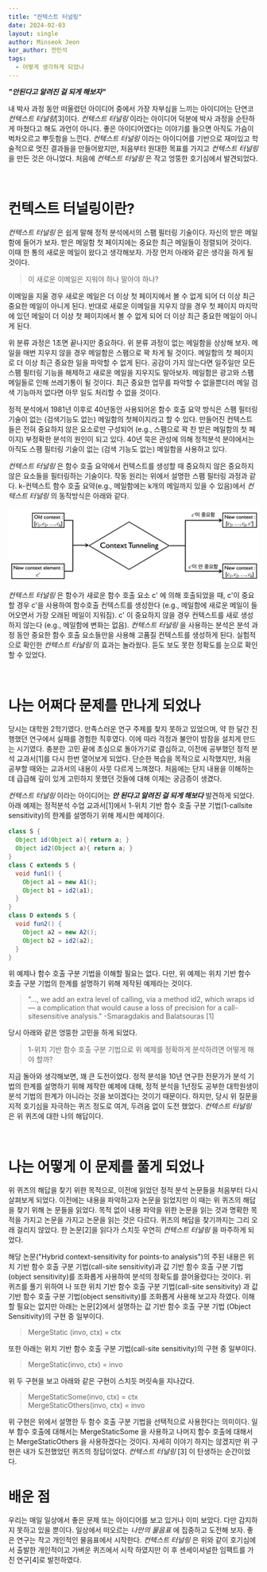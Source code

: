 ```yaml
---
title: "컨텍스트 터널링"
date: 2024-02-03
layout: single
author: Minseok Jeon
kor_author: 전민석
tags:
  - 어떻게 생각하게 되었나 
---
```


***"안된다고 알려진 걸 되게 해보자"***




내 박사 과정 동안 떠올렸던 아이디어 중에서 가장 자부심을 느끼는 아이디어는 단연코 _컨텍스트 터널링_[3]이다. _컨텍스트 터널링_ 이라는 아이디어 덕분에 박사 과정을 순탄하게 마쳤다고 해도 과언이 아니다. 좋은 아이디어였다는 이야기를 들으면 아직도 가슴이 벅차오르고 뿌듯함을 느낀다. _컨텍스트 터널링_ 이라는 아이디어를 기반으로 재미있고 학술적으로 멋진 결과들을 만들어왔지만, 처음부터 원대한 목표를 가지고 _컨텍스트 터널링_ 을 만든 것은 아니었다. 처음에 _컨텍스트 터널링_ 은 작고 엉뚱한 호기심에서 발견되었다.

<br>

# 컨텍스트 터널링이란?

_컨텍스트 터널링_ 은 쉽게 말해 정적 분석에서의 스팸 필터링 기술이다. 
자신의 받은 메일함에 들어가 보자.
받은 메일함 첫 페이지에는 중요한 최근 메일들이 정렬되어 것이다.
이때 한 통의 새로운 메일이 왔다고 생각해보자.
가장 먼저 아래와 같은 생각을 하게 될 것이다.

> 이 새로운 이메일은 지워야 하나 말아야 하나?

이메일을 지울 경우 새로운 메일은 더 이상 첫 페이지에서 볼 수 없게 되어 더 이상 최근 중요한 메일이 아니게 된다.
반대로 새로운 이메일을 지우지 않을 경우 첫 페이지 마지막에 있던 메일이 더 이상 첫 페이지에서 볼 수 없게 되어 더 이상 최근 중요한 메일이 아니게 된다.


위 분류 과정은 1초면 끝나지만 중요하다.
위 분류 과정이 없는 메일함을 상상해 보자. 
메일을 매번 지우지 않을 경우 메일함은 스팸으로 꽉 차게 될 것이다. 
메일함의 첫 페이지로 더 이상 최근 중요한 일을 파악할 수 없게 된다.
공감이 가지 않는다면 일주일만 모든 스팸 필터링 기능을 해제하고 새로운 메일을 지우지도 말아보자.
메일함은 광고와 스팸 메일들로 인해 쓰레기통이 될 것이다. 
최근 중요한 업무를 파악할 수 없을뿐더러 메일 검색 기능마저 없다면 아무 일도 처리할 수 없을 것이다.


정적 분석에서 1981년 이후로 40년동안 사용되어온 함수 호출 요약 방식은 스팸 필터링 기술이 없는 (검색기능도 없는) 메일함의 첫페이지라고 할 수 있다.
만들어진 컨텍스트들은 전혀 중요하지 않은 요소로만 구성되어 (e.g., 스팸으로 꽉 찬 받은 메일함의 첫 페이지) 부정확한 분석의 원인이 되고 있다.
40년 묵은 관성에 의해 정적분석 분야에서는 아직도 스팸 필터링 기술이 없는 (검색 기능도 없는) 메일함을 사용하고 있다.



_컨텍스트 터널링_ 은 함수 호출 요약에서 컨텍스트를 생성할 때 중요하지 않은 중요하지 않은 요소들을 필터링하는 기술이다.
작동 원리는 위에서 설명한 스팸 필터링 과정과 같다.
k-컨텍스트 함수 호출 요약(e.g., 메일함에는 k개의 메일까지 있을 수 있음)에서 _컨텍스트 터널링_ 의 동작방식은 아래와 같다.


![](/images/Tunneling.png)


_컨텍스트 터널링_ 은 함수가 새로운 함수 호출 요소 c' 에 의해 호출되었을 때, c'이 중요할 경우 c'을 사용하여 함수호출 컨텍스트를 생성한다 (e.g., 메일함에 새로운 메일이 들어오면서 가장 오래된 메일이 지워짐). 
c' 이 중요하지 않을 경우 컨텍스트를 새로 생성하지 않는다 (e.g., 메일함에 변화는 없음). 
_컨텍스트 터널링_ 을 사용하는 분석은 분석 과정 동안 중요한 함수 호출 요소들만을 사용해 고품질 컨텍스트를 생성하게 된다.
실험적으로 확인한 _컨텍스트 터널링_ 의 효과는 놀라웠다.
듣도 보도 못한 정확도를 눈으로 확인할 수 있었다.

<br>

# 나는 어쩌다 문제를 만나게 되었나

당시는 대학원 2학기였다. 만족스러운 연구 주제를 찾지 못하고 있었으며, 약 한 달간 진행했던 연구에서 실패를 경험한 직후였다. 이에 따라 걱정과 불안이 밤잠을 설치게 만드는 시기였다. 충분한 고민 끝에 초심으로 돌아가기로 결심하고, 이전에 공부했던 정적 분석 교과서[1]를 다시 한번 열어보게 되었다. 단순한 복습을 목적으로 시작했지만, 처음 공부할 때와는 교과서의 내용이 사뭇 다르게 느껴졌다. 처음에는 단지 내용을 이해하는 데 급급해 깊이 있게 고민하지 못했던 것들에 대해 이제는 궁금증이 생겼다.

_컨텍스트 터널링_ 이라는 아이디어는 ***안 된다고 알려진 걸 되게 해보다*** 발견하게 되었다. 아래 예제는 정적분석 수업 교과서[1]에서 1-위치 기반 함수 호출 구분 기법(1-callsite sensitivity)의 한계를 설명하기 위해 제시한 예제이다.

```java
class S {
  Object id(Object a){ return a; }
  Object id2(Object a){ return a; }
}
class C extends S {
  void fun1() { 
    Object a1 = new A1(); 
    Object b1 = id2(a1);
  }
}
class D extends S {
  void fun2() {
    Object a2 = new A2();
    Object b2 = id2(a2);
  }
}
```



위 예제나 함수 호출 구분 기법을 이해할 필요는 없다. 다만, 위 예제는 위치 기반 함수 호출 구분 기법의 한계를 설명하기 위해 제작된 예제라는 것이다.

> "..., we add an extra level of calling, via a method id2, which wraps id— a complication that would cause a loss of precision for a call-sitesensitive analysis." 
> -Smaragdakis and Balatsouras [1]

당시 아래와 같은 엉뚱한 고민을 하게 되었다.

> 1-위치 기반 함수 호출 구분 기법으로 위 예제를 정확하게 분석하려면 어떻게 해야 할까?

지금 돌아와 생각해보면, 꽤 큰 도전이었다. 정적 분석을 10년 연구한 전문가가 분석 기법의 한계를 설명하기 위해 제작한 예제에 대해, 정적 분석을 1년정도 공부한 대학원생이 분석 기법의 한계가 아니라는 것을 보이겠다는 것이기 때문이다. 하지만, 당시 위 질문을 지적 호기심을 자극하는 퀴즈 정도로 여겨, 두려움 없이 도전 했었다. _컨텍스트 터널링_ 은 위 퀴즈에 대한 나의 해답이다.


<br>

# 나는 어떻게 이 문제를 풀게 되었나 

위 퀴즈의 해답을 찾기 위한 목적으로, 이전에 읽었던 정적 분석 논문들을 처음부터 다시 살펴보게 되었다. 이전에는 내용을 파악하고자 논문을 읽었지만 이 때는 위 퀴즈의 해답을 찾기 위해 논 문들을 읽었다. 목적 없이 내용 파악을 위한 논문을 읽는 것과 명확한 목적을 가지고 논문을 가지고 논문을 읽는 것은 다르다. 퀴즈의 해답을 찾기까지는 그리 오래 걸리지 않았다. 한 논문[2]을 읽다가 스치듯 우연히 _컨텍스트 터널링_ 을 마주하게 되었다.

해당 논문("Hybrid context-sensitivity for points-to analysis")의 주된 내용은 위치 기반 함수 호출 구분 기법(call-site sensitivity)과 값 기반 함수 호출 구분 기법 (object sensitivity)를 조화롭게 사용하여 분석의 정확도를 끌어올렸다는 것이다. 위 퀴즈를 풀기 위하여 나 또한 위치 기반 함수 호출 구분 기법(call-site sensitivity) 과 값 기반 함수 호출 구분 기법(object sensitivity)를 조화롭게 사용해 보고자 하였다. 이해할 필요는 없지만 아래는 논문[2]에서 설명하는 값 기반 함수 호출 구분 기법 (Object Sensitivity)의 구현 중 일부이다. 

> MergeStatic (invo, ctx) = ctx

또한 아래는 위치 기반 함수 호출 구분 기법(call-site sensitivity)의 구현 중 일부이다.

> MergeStatic(invo, ctx) = invo

위 두 구현을 보고 아래와 같은 구현이 스치듯 머릿속을 지나갔다.

>MergeStaticSome(invo, ctx) = ctx <br>
>MergeStaticOthers(invo, ctx) = invo

위 구현은 위에서 설명한 두 함수 호출 구분 기법을 선택적으로 사용한다는 의미이다. 일부 함수 호출에 대해서는 MergeStaticSome 을 사용하고 나머지 함수 호출에 대해서는 MergeStaticOthers 을 사용하겠다는 것이다. 자세히 이야기 하지는 않겠지만 위 구현은 내가 도전했었던 퀴즈의 정답이었다. _컨텍스트 터널링_ [3] 이 탄생하는 순간이었다.

# 배운 점 

우리는 매일 일상에서 좋은 문제 또는 아이디어를 보고 있거나 이미 보았다. 다만 감지하지 못하고 있을 뿐이다. 일상에서 떠오르는 _나만의 물음표_ 에 집중하고 도전해 보자. 좋은 연구는 작고 개인적인 물음표에서 시작한다. _컨텍스트 터널링_ 은 위와 같이 호기심에서 출발한 개인적이고 가벼운 퀴즈에서 시작 하였지만 이 후 센세이셔널한 임팩트를 가진 연구[4]로 발전하였다.